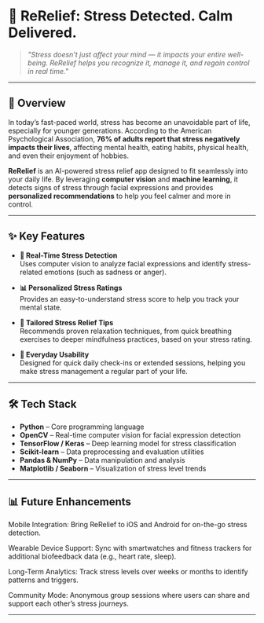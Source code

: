 # 🌿 ReRelief: Stress Detected. Calm Delivered.

> *"Stress doesn’t just affect your mind — it impacts your entire well-being. ReRelief helps you recognize it, manage it, and regain control in real time."*

---

## 🚀 Overview

In today’s fast-paced world, stress has become an unavoidable part of life, especially for younger generations. According to the American Psychological Association, **76% of adults report that stress negatively impacts their lives**, affecting mental health, eating habits, physical health, and even their enjoyment of hobbies.

**ReRelief** is an AI-powered stress relief app designed to fit seamlessly into your daily life. By leveraging **computer vision** and **machine learning**, it detects signs of stress through facial expressions and provides **personalized recommendations** to help you feel calmer and more in control.

---

## ✨ Key Features

- **🧠 Real-Time Stress Detection**  
  Uses computer vision to analyze facial expressions and identify stress-related emotions (such as sadness or anger).  

- **📊 Personalized Stress Ratings**  
  Provides an easy-to-understand stress score to help you track your mental state.  

- **🌱 Tailored Stress Relief Tips**  
  Recommends proven relaxation techniques, from quick breathing exercises to deeper mindfulness practices, based on your stress rating.  

- **📱 Everyday Usability**  
  Designed for quick daily check-ins or extended sessions, helping you make stress management a regular part of your life.  

---

## 🛠️ Tech Stack

- **Python** – Core programming language  
- **OpenCV** – Real-time computer vision for facial expression detection  
- **TensorFlow / Keras** – Deep learning model for stress classification  
- **Scikit-learn** – Data preprocessing and evaluation utilities  
- **Pandas & NumPy** – Data manipulation and analysis  
- **Matplotlib / Seaborn** – Visualization of stress level trends  

---

## 📊 Future Enhancements

Mobile Integration: Bring ReRelief to iOS and Android for on-the-go stress detection.

Wearable Device Support: Sync with smartwatches and fitness trackers for additional biofeedback data (e.g., heart rate, sleep).

Long-Term Analytics: Track stress levels over weeks or months to identify patterns and triggers.

Community Mode: Anonymous group sessions where users can share and support each other’s stress journeys.

---

